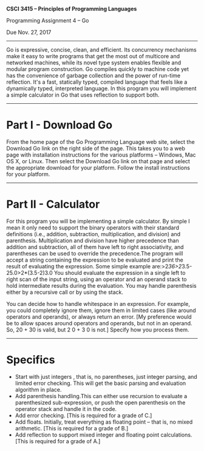 **CSCI 3415 – Principles of Programming Languages**

Programming Assignment 4 – Go

Due Nov. 27, 2017 

-----------------

Go is expressive, concise, clean, and efficient. Its concurrency mechanisms make it easy to write programs that get the most out of multicore and networked machines, while its novel type system enables flexible and modular program construction. Go compiles quickly to machine code yet has the convenience of garbage collection and the power of run-time reflection. It's a fast, statically typed, compiled language that feels like a dynamically typed, interpreted language. In this program you will implement a simple calculator in Go that uses reflection to support both.

-----------------
# Part I - Download Go 

From the home page of the Go Programming Language web site, select the Download Go link on the right side of the page. This takes you to a web page with installation instructions for the various platforms – Windows, Mac OS X, or Linux. Then select the Download Go link on that page and select the appropriate download for your platform. Follow the install instructions for your platform.

-----------------

# Part II - Calculator

For this program you will be implementing a simple calculator. By simple I mean it only need to support the binary operators with their standard definitions (i.e., addition, subtraction, multiplication, and division) and parenthesis. Multiplication and division have higher precedence than addition and subtraction, all of them have left to right associativity, and parentheses can be used to override the precedence.The program will accept a string containing the expression to be evaluated and print the result of evaluating the expression. Some simple example are:>2*36>2*3.5-25.0>2*(3.5-2)3.0 You should evaluate the expression in a single left to right scan of the input string, using an operator and an operand stack to hold intermediate results during the evaluation. You may handle parenthesis either by a recursive call or by using the stack.

You can decide how to handle whitespace in an expression. For example, you could completely ignore them, ignore them in limited cases (like around operators and operands), or always return an error. [My preference would be to allow spaces around operators and operands, but not in an operand. So, 20 + 30 is valid, but 2 0 + 3 0 is not.] Specify how you process them.


----------------- 

# Specifics 

- Start with just integers , that is, no parentheses, just integer parsing, and limited error checking. This will get the basic parsing and evaluation algorithm in place.
- Add parenthesis handling.This can either use recursion to evaluate a parenthesized sub-expression, or push the open parenthesis on the operator stack and handle it in the code.
- Add error checking. [This is required for a grade of C.]
- Add floats. Initially, treat everything as floating point – that is, no mixed arithmetic.
[This is required for a grade of B.]
- Add reflection to support mixed integer and floating point calculations. [This is required for a grade of A.]


